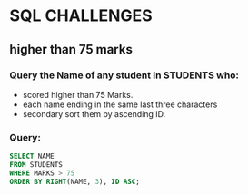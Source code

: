 # SQL CHALLENGES
## higher than 75 marks
### Query the Name of any student in STUDENTS who:
- scored higher than 75 Marks.
- each name ending in the same last three characters
- secondary sort them by ascending ID.

### Query:
```sql
SELECT NAME
FROM STUDENTS
WHERE MARKS > 75
ORDER BY RIGHT(NAME, 3), ID ASC;
```

